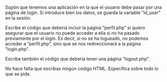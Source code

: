 Supón que tenemos una aplicación en la que el usuario debe pasar por una página de login. Si introduce bien los datos, se guarda la variable “id_user” en la sesión.

Escribe el código que debería incluir la página “perfil.php” si quiero asegurar que el usuario no puede acceder a ella si no ha pasado previamente por el login. Es decir, si no se ha logueado, no podemos acceder a “perfil.php”, sino que se nos redireccionará a la página “login.php”.

Escribe también el código que debería tener una página “logout.php”.

No hace falta que escribas ningún código HTML. Especifica sobre todo lo que se pide.